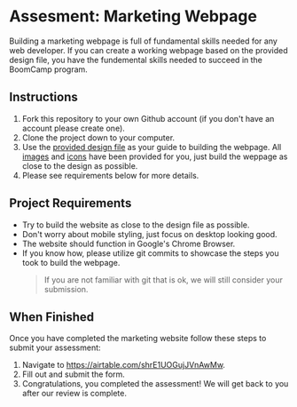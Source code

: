 # Assesment: Marketing Webpage

Building a marketing webpage is full of fundamental skills needed for any web developer. If you can
create a working webpage based on the provided design file, you have the fundemental skills needed
to succeed in the BoomCamp program.

## Instructions

1. Fork this repository to your own Github account (if you don't have an account please create one).
2. Clone the project down to your computer.
3. Use the [provided design file](website/design_desktop.jpg) as your guide to building the webpage.
All [images](website/images) and [icons](website/icons) have been provided for you, just build the
weppage as close to the design as possible.
4. Please see requirements below for more details.

## Project Requirements

- Try to build the website as close to the design file as possible.
- Don't worry about mobile styling, just focus on desktop looking good.
- The website should function in Google's Chrome Browser.
- If you know how, please utilize git commits to showcase the steps you took to build the webpage.
  > If you are not familiar with git that is ok, we will still consider your submission.

## When Finished

Once you have completed the marketing website follow these steps to submit your assessment:

1. Navigate to https://airtable.com/shrE1UOGujJVnAwMw.
2. Fill out and submit the form.
3. Congratulations, you completed the assessment!  We will get back to you after our review is complete.
